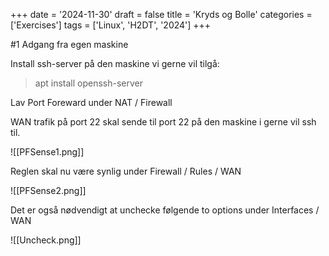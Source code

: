 +++
date = '2024-11-30'
draft = false
title = 'Kryds og Bolle'
categories = ['Exercises']
tags = ['Linux', 'H2DT', '2024']
+++

#1 Adgang fra egen maskine

Install ssh-server på den maskine vi gerne vil tilgå:

> apt install openssh-server

Lav Port Foreward under NAT / Firewall

WAN trafik på port 22 skal sende til port 22 på den maskine i gerne vil ssh til.

![[PFSense1.png]]

Reglen skal nu være synlig under Firewall / Rules / WAN

![[PFSense2.png]]

Det er også nødvendigt at unchecke følgende to options under Interfaces / WAN 

![[Uncheck.png]]